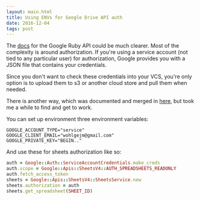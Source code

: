 ```yaml
---
layout: main.html
title: Using ENVs for Google Drive API auth
date: 2016-12-04
tags: post
---
```


The [docs](https://developers.google.com/sheets/quickstart/ruby) for the Google Ruby API could be much clearer.
Most of the complexity is around authorization. If you're using a service account (not tied to any particular user)
for authorization, Google provides you with a JSON file that contains your credentials.

Since you don't want to check these credentials into your VCS, you're only option is to upload them to s3
or another cloud store and pull them when needed.

There is another way, which was documented and merged in [here](https://github.com/google/google-api-ruby-client/issues/370),
but took me a while to find and get to work.

You can set up environment three environment variables:

```
GOOGLE_ACCOUNT_TYPE="service"
GOOGLE_CLIENT_EMAIL="wohlgejm@gmail.com"
GOOGLE_PRIVATE_KEY="BEGIN.."
```

And use these for sheets authorization like so:

```ruby
auth = Google::Auth::ServiceAccountCredentials.make_creds
auth.scope = Google::Apis::SheetsV4::AUTH_SPREADSHEETS_READONLY
auth.fetch_access_token
sheets = Google::Apis::SheetsV4::SheetsService.new
sheets.authorization = auth
sheets.get_spreadsheet(SHEET_ID)
```

